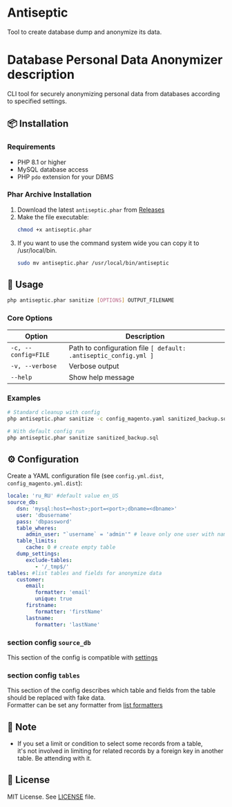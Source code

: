 # Antiseptic
Tool to create database dump and anonymize its data.

# Database Personal Data Anonymizer description

CLI tool for securely anonymizing personal data from databases according to specified settings.

## 📦 Installation

### Requirements
- PHP 8.1 or higher
- MySQL database access
- PHP `pdo` extension for your DBMS

### Phar Archive Installation
1. Download the latest `antiseptic.phar` from [Releases](https://github.com/mygento/antiseptic/releases)
2. Make the file executable:
   ```bash
   chmod +x antiseptic.phar
   ```
3. If you want to use the command system wide you can copy it to /usr/local/bin.
   ```bash
   sudo mv antiseptic.phar /usr/local/bin/antiseptic
   ```

## 🚀 Usage

```bash
php antiseptic.phar sanitize [OPTIONS] OUTPUT_FILENAME
```

### Core Options
| Option               | Description                                                      |
|----------------------|------------------------------------------------------------------|
| `-c, --config=FILE`  | Path to configuration file `[ default: .antiseptic_config.yml ]` |
| `-v, --verbose`      | Verbose output                                                   |
| `--help`             | Show help message                                                |

### Examples
```bash
# Standard cleanup with config
php antiseptic.phar sanitize -c config_magento.yaml sanitized_backup.sql

# With default config run
php antiseptic.phar sanitize sanitized_backup.sql
```

## ⚙️ Configuration
Create a YAML configuration file (see `config.yml.dist`, `config_magento.yml.dist`):

```yaml
locale: 'ru_RU' #default value en_US
source_db:
   dsn: 'mysql:host=<host>;port=<port>;dbname=<dbname>'
   user: 'dbusername'
   pass: 'dbpassword'
   table_wheres:
      admin_user: "`username` = 'admin'" # leave only one user with name admin
   table_limits:
      cache: 0 # create empty table
   dump_settings:
      exclude-tables:
         - '/_tmp$/'
tables: #list tables and fields for anonymize data
   customer:
      email:
         formatter: 'email'
         unique: true
      firstname:
         formatter: 'firstName'
      lastname:
         formatter: 'lastName'
```

### section config `source_db`
This section of the config is compatible with [settings](https://github.com/ifsnop/mysqldump-php#dump-settings)

### section config `tables`
This section of the config describes which table and fields from the table should be replaced with fake data.   
Formatter can be set any formatter from [list formatters](https://fakerphp.org/formatters/)

## 📝 Note
 - If you set a limit or condition to select some records from a table,    
   it's not involved in limiting for related records by a foreign key in another table. Be attending with it.

## 📜 License
MIT License. See [LICENSE](LICENSE) file.

